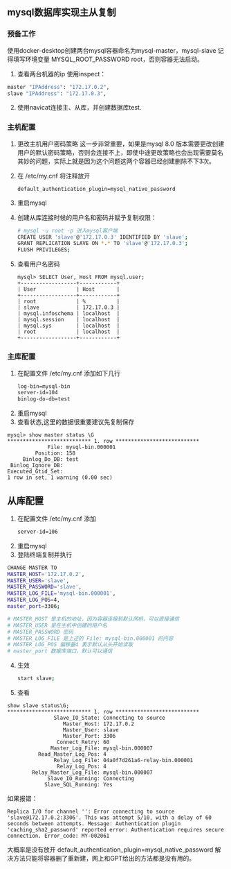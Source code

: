 ## mysql数据库实现主从复制

### 预备工作

使用docker-desktop创建两台mysql容器命名为mysql-master，mysql-slave
记得填写环境变量 MYSQL_ROOT_PASSWORD  root，否则容器无法启动。

1. 查看两台机器的ip 使用inspect：
```sh
master "IPAddress": "172.17.0.2",
slave "IPAddress": "172.17.0.3",
```

2. 使用navicat连接主、从库，并创建数据库test.

### 主机配置

1. 更改主机用户密码策略
这一步非常重要，如果是mysql 8.0 版本需要更改创建用户的默认密码策略，否则会连接不上，即使中途更改策略也会出现需要莫名其妙的问题，实际上就是因为这个问题这两个容器已经创建删除不下3次。

1. 在 /etc/my.cnf 将注释放开
    ```
    default_authentication_plugin=mysql_native_password
    ```
1. 重启mysql

1. 创建从库连接时候的用户名和密码并赋予复制权限：
    ```sh
    # mysql -u root -p 进入mysql客户端
    CREATE USER 'slave'@'172.17.0.3' IDENTIFIED BY 'slave';
    GRANT REPLICATION SLAVE ON *.* TO 'slave'@'172.17.0.3';
    FLUSH PRIVILEGES;
    ```

1. 查看用户名密码
    ```
    mysql> SELECT User, Host FROM mysql.user;
    +------------------+------------+
    | User             | Host       |
    +------------------+------------+
    | root             | %          |
    | slave            | 172.17.0.3 |
    | mysql.infoschema | localhost  |
    | mysql.session    | localhost  |
    | mysql.sys        | localhost  |
    | root             | localhost  |
    +------------------+------------+
    ```


### 主库配置
1. 在配置文件 /etc/my.cnf 添加如下几行
    ```sh
    log-bin=mysql-bin
    server-id=104
    binlog-do-db=test
    ```
2. 重启mysql
3. 查看状态,这里的数据很重要建议先复制保存
```
mysql> show master status \G
*************************** 1. row ***************************
             File: mysql-bin.000001
         Position: 158
     Binlog_Do_DB: test
 Binlog_Ignore_DB: 
Executed_Gtid_Set: 
1 row in set, 1 warning (0.00 sec)
```

## 从库配置

1. 在配置文件 /etc/my.cnf 添加
    ```sh
    server-id=106
    ```
2. 重启mysql
3. 登陆终端复制并执行
```sh
CHANGE MASTER TO 
MASTER_HOST='172.17.0.2',
MASTER_USER='slave',
MASTER_PASSWORD='slave',
MASTER_LOG_FILE='mysql-bin.000001',
MASTER_LOG_POS=4,
master_port=3306;

# MASTER_HOST 是主机的地址，因为容器连接到默认网桥，可以直接通信
# MASTER_USER 是在主机中创建的用户名
# MASTER_PASSWORD 密码
# MASTER_LOG_FILE 是上述的 File: mysql-bin.000001 的内容
# MASTER_LOG_POS 偏移量4 表示默认从头开始读取
# master_port 数据库端口，默认可以通信
```
4. 生效
    ```sh
    start slave;
    ```
5. 查看
```
show slave status\G;
*************************** 1. row ***************************
               Slave_IO_State: Connecting to source
                  Master_Host: 172.17.0.2
                  Master_User: slave
                  Master_Port: 3306
                Connect_Retry: 60
              Master_Log_File: mysql-bin.000007
          Read_Master_Log_Pos: 4
               Relay_Log_File: 04a0f7d261a6-relay-bin.000001
                Relay_Log_Pos: 4
        Relay_Master_Log_File: mysql-bin.000007
             Slave_IO_Running: Connecting
            Slave_SQL_Running: Yes

```
如果报错：

    Replica I/O for channel '': Error connecting to source 'slave@172.17.0.2:3306'. This was attempt 5/10, with a delay of 60 seconds between attempts. Message: Authentication plugin 'caching_sha2_password' reported error: Authentication requires secure connection. Error_code: MY-002061

大概率是没有放开 default_authentication_plugin=mysql_native_password 解决方法只能将容器删了重新建，网上和GPT给出的方法都是没有用的。